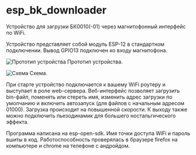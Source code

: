# esp_bk_downloader
Устройство для загрузки БК0010(-01) через магнитофонный интерфейс по WiFi.


Устройство представляет собой модуль ESP-12 в стандартном подключении. Вывод GPIO13 подключен ко входу магнитофона.


![Прототип устройства](https://github.com/y-salnikov/esp_bk_downloader/blob/master/img/proto.jpg?raw=true)
Прототип устройства.


![Схема](https://github.com/y-salnikov/esp_bk_downloader/blob/master/img/schematic.png?raw=true)
Схема.


При старте устройство подключается к вашему WiFi роутеру и выступает в роле web-сервера.
Веб-интерфейс позволяет загрузить bin-файл, поменять или стереть имя, изменить адрес загрузки по умолчанию и включить автозапуск (для файлов с начальным адресом 01000).
Загрузка происходит на повышенной скорости. К выходу также можно подключить пьезодинамик для большего ностальгического эффекта.


Программа написана на esp-open-sdk. Имя точки доступа WiFi и пароль вшиты в код. Работоспособность проверялась в браузере firefox на компьютере и chrome на телефоне с андройдом.

